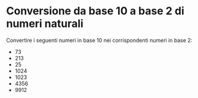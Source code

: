 # Conversione da base 10 a base 2 di numeri naturali
Convertire i seguenti numeri in base 10 nei corrispondenti numeri in base 2:
- 73
- 213
- 25
- 1024
- 1023
- 4356
- 9912
